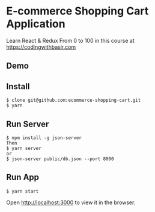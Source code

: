 # E-commerce Shopping Cart Application
Learn React & Redux From 0 to 100 in this course at https://codingwithbasir.com

## Demo

## Install
```
$ clone git@github.com:ecommerce-shopping-cart.git 
$ yarn
```

## Run Server
```
$ npm install -g json-server
Then
$ yarn server
or
$ json-server public/db.json --port 8000
```

## Run App
```
$ yarn start
```
Open [http://localhost:3000](http://localhost:3000) to view it in the browser.
